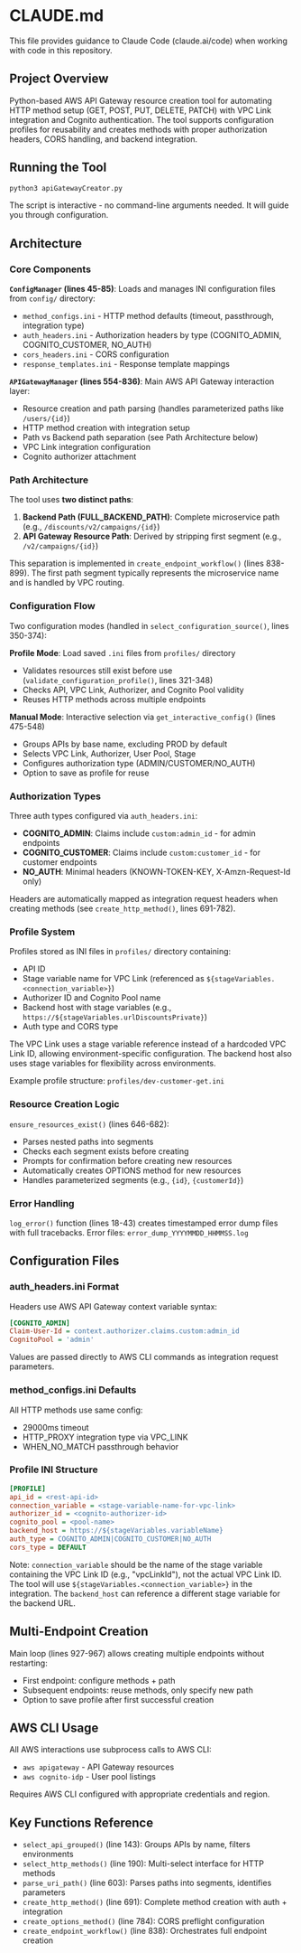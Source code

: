 # CLAUDE.md

This file provides guidance to Claude Code (claude.ai/code) when working with code in this repository.

## Project Overview

Python-based AWS API Gateway resource creation tool for automating HTTP method setup (GET, POST, PUT, DELETE, PATCH) with VPC Link integration and Cognito authentication. The tool supports configuration profiles for reusability and creates methods with proper authorization headers, CORS handling, and backend integration.

## Running the Tool

```bash
python3 apiGatewayCreator.py
```

The script is interactive - no command-line arguments needed. It will guide you through configuration.

## Architecture

### Core Components

**`ConfigManager` (lines 45-85)**: Loads and manages INI configuration files from `config/` directory:
- `method_configs.ini` - HTTP method defaults (timeout, passthrough, integration type)
- `auth_headers.ini` - Authorization headers by type (COGNITO_ADMIN, COGNITO_CUSTOMER, NO_AUTH)
- `cors_headers.ini` - CORS configuration
- `response_templates.ini` - Response template mappings

**`APIGatewayManager` (lines 554-836)**: Main AWS API Gateway interaction layer:
- Resource creation and path parsing (handles parameterized paths like `/users/{id}`)
- HTTP method creation with integration setup
- Path vs Backend path separation (see Path Architecture below)
- VPC Link integration configuration
- Cognito authorizer attachment

### Path Architecture

The tool uses **two distinct paths**:

1. **Backend Path (FULL_BACKEND_PATH)**: Complete microservice path (e.g., `/discounts/v2/campaigns/{id}`)
2. **API Gateway Resource Path**: Derived by stripping first segment (e.g., `/v2/campaigns/{id}`)

This separation is implemented in `create_endpoint_workflow()` (lines 838-899). The first path segment typically represents the microservice name and is handled by VPC routing.

### Configuration Flow

Two configuration modes (handled in `select_configuration_source()`, lines 350-374):

**Profile Mode**: Load saved `.ini` files from `profiles/` directory
- Validates resources still exist before use (`validate_configuration_profile()`, lines 321-348)
- Checks API, VPC Link, Authorizer, and Cognito Pool validity
- Reuses HTTP methods across multiple endpoints

**Manual Mode**: Interactive selection via `get_interactive_config()` (lines 475-548)
- Groups APIs by base name, excluding PROD by default
- Selects VPC Link, Authorizer, User Pool, Stage
- Configures authorization type (ADMIN/CUSTOMER/NO_AUTH)
- Option to save as profile for reuse

### Authorization Types

Three auth types configured via `auth_headers.ini`:

- **COGNITO_ADMIN**: Claims include `custom:admin_id` - for admin endpoints
- **COGNITO_CUSTOMER**: Claims include `custom:customer_id` - for customer endpoints
- **NO_AUTH**: Minimal headers (KNOWN-TOKEN-KEY, X-Amzn-Request-Id only)

Headers are automatically mapped as integration request headers when creating methods (see `create_http_method()`, lines 691-782).

### Profile System

Profiles stored as INI files in `profiles/` directory containing:
- API ID
- Stage variable name for VPC Link (referenced as `${stageVariables.<connection_variable>}`)
- Authorizer ID and Cognito Pool name
- Backend host with stage variables (e.g., `https://${stageVariables.urlDiscountsPrivate}`)
- Auth type and CORS type

The VPC Link uses a stage variable reference instead of a hardcoded VPC Link ID, allowing environment-specific configuration. The backend host also uses stage variables for flexibility across environments.

Example profile structure: `profiles/dev-customer-get.ini`

### Resource Creation Logic

`ensure_resources_exist()` (lines 646-682):
- Parses nested paths into segments
- Checks each segment exists before creating
- Prompts for confirmation before creating new resources
- Automatically creates OPTIONS method for new resources
- Handles parameterized segments (e.g., `{id}`, `{customerId}`)

### Error Handling

`log_error()` function (lines 18-43) creates timestamped error dump files with full tracebacks. Error files: `error_dump_YYYYMMDD_HHMMSS.log`

## Configuration Files

### auth_headers.ini Format

Headers use AWS API Gateway context variable syntax:
```ini
[COGNITO_ADMIN]
Claim-User-Id = context.authorizer.claims.custom:admin_id
CognitoPool = 'admin'
```

Values are passed directly to AWS CLI commands as integration request parameters.

### method_configs.ini Defaults

All HTTP methods use same config:
- 29000ms timeout
- HTTP_PROXY integration type via VPC_LINK
- WHEN_NO_MATCH passthrough behavior

### Profile INI Structure

```ini
[PROFILE]
api_id = <rest-api-id>
connection_variable = <stage-variable-name-for-vpc-link>
authorizer_id = <cognito-authorizer-id>
cognito_pool = <pool-name>
backend_host = https://${stageVariables.variableName}
auth_type = COGNITO_ADMIN|COGNITO_CUSTOMER|NO_AUTH
cors_type = DEFAULT
```

Note: `connection_variable` should be the name of the stage variable containing the VPC Link ID (e.g., "vpcLinkId"), not the actual VPC Link ID. The tool will use `${stageVariables.<connection_variable>}` in the integration. The `backend_host` can reference a different stage variable for the backend URL.

## Multi-Endpoint Creation

Main loop (lines 927-967) allows creating multiple endpoints without restarting:
- First endpoint: configure methods + path
- Subsequent endpoints: reuse methods, only specify new path
- Option to save profile after first successful creation

## AWS CLI Usage

All AWS interactions use subprocess calls to AWS CLI:
- `aws apigateway` - API Gateway resources
- `aws cognito-idp` - User pool listings

Requires AWS CLI configured with appropriate credentials and region.

## Key Functions Reference

- `select_api_grouped()` (line 143): Groups APIs by name, filters environments
- `select_http_methods()` (line 190): Multi-select interface for HTTP methods
- `parse_uri_path()` (line 603): Parses paths into segments, identifies parameters
- `create_http_method()` (line 691): Complete method creation with auth + integration
- `create_options_method()` (line 784): CORS preflight configuration
- `create_endpoint_workflow()` (line 838): Orchestrates full endpoint creation
